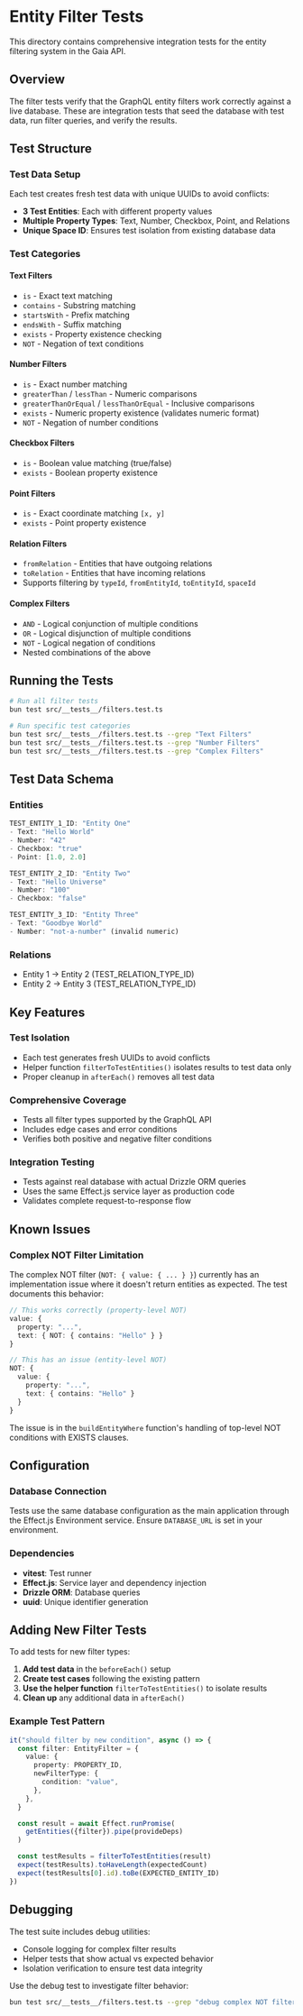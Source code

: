 # Entity Filter Tests

This directory contains comprehensive integration tests for the entity filtering system in the Gaia API.

## Overview

The filter tests verify that the GraphQL entity filters work correctly against a live database. These are integration tests that seed the database with test data, run filter queries, and verify the results.

## Test Structure

### Test Data Setup

Each test creates fresh test data with unique UUIDs to avoid conflicts:

- **3 Test Entities**: Each with different property values
- **Multiple Property Types**: Text, Number, Checkbox, Point, and Relations
- **Unique Space ID**: Ensures test isolation from existing database data

### Test Categories

#### Text Filters
- `is` - Exact text matching
- `contains` - Substring matching  
- `startsWith` - Prefix matching
- `endsWith` - Suffix matching
- `exists` - Property existence checking
- `NOT` - Negation of text conditions

#### Number Filters
- `is` - Exact number matching
- `greaterThan` / `lessThan` - Numeric comparisons
- `greaterThanOrEqual` / `lessThanOrEqual` - Inclusive comparisons
- `exists` - Numeric property existence (validates numeric format)
- `NOT` - Negation of number conditions

#### Checkbox Filters
- `is` - Boolean value matching (true/false)
- `exists` - Boolean property existence

#### Point Filters
- `is` - Exact coordinate matching `[x, y]`
- `exists` - Point property existence

#### Relation Filters
- `fromRelation` - Entities that have outgoing relations
- `toRelation` - Entities that have incoming relations
- Supports filtering by `typeId`, `fromEntityId`, `toEntityId`, `spaceId`

#### Complex Filters
- `AND` - Logical conjunction of multiple conditions
- `OR` - Logical disjunction of multiple conditions  
- `NOT` - Logical negation of conditions
- Nested combinations of the above

## Running the Tests

```bash
# Run all filter tests
bun test src/__tests__/filters.test.ts

# Run specific test categories
bun test src/__tests__/filters.test.ts --grep "Text Filters"
bun test src/__tests__/filters.test.ts --grep "Number Filters"
bun test src/__tests__/filters.test.ts --grep "Complex Filters"
```

## Test Data Schema

### Entities
```typescript
TEST_ENTITY_1_ID: "Entity One" 
- Text: "Hello World"
- Number: "42" 
- Checkbox: "true"
- Point: [1.0, 2.0]

TEST_ENTITY_2_ID: "Entity Two"
- Text: "Hello Universe"  
- Number: "100"
- Checkbox: "false"

TEST_ENTITY_3_ID: "Entity Three"
- Text: "Goodbye World"
- Number: "not-a-number" (invalid numeric)
```

### Relations
- Entity 1 → Entity 2 (TEST_RELATION_TYPE_ID)
- Entity 2 → Entity 3 (TEST_RELATION_TYPE_ID)

## Key Features

### Test Isolation
- Each test generates fresh UUIDs to avoid conflicts
- Helper function `filterToTestEntities()` isolates results to test data only
- Proper cleanup in `afterEach()` removes all test data

### Comprehensive Coverage
- Tests all filter types supported by the GraphQL API
- Includes edge cases and error conditions
- Verifies both positive and negative filter conditions

### Integration Testing
- Tests against real database with actual Drizzle ORM queries
- Uses the same Effect.js service layer as production code
- Validates complete request-to-response flow

## Known Issues

### Complex NOT Filter Limitation
The complex NOT filter (`NOT: { value: { ... } }`) currently has an implementation issue where it doesn't return entities as expected. The test documents this behavior:

```typescript
// This works correctly (property-level NOT)
value: { 
  property: "...", 
  text: { NOT: { contains: "Hello" } } 
}

// This has an issue (entity-level NOT)  
NOT: { 
  value: { 
    property: "...", 
    text: { contains: "Hello" } 
  } 
}
```

The issue is in the `buildEntityWhere` function's handling of top-level NOT conditions with EXISTS clauses.

## Configuration

### Database Connection
Tests use the same database configuration as the main application through the Effect.js Environment service. Ensure `DATABASE_URL` is set in your environment.

### Dependencies
- **vitest**: Test runner
- **Effect.js**: Service layer and dependency injection
- **Drizzle ORM**: Database queries
- **uuid**: Unique identifier generation

## Adding New Filter Tests

To add tests for new filter types:

1. **Add test data** in the `beforeEach()` setup
2. **Create test cases** following the existing pattern
3. **Use the helper function** `filterToTestEntities()` to isolate results
4. **Clean up** any additional data in `afterEach()`

### Example Test Pattern
```typescript
it("should filter by new condition", async () => {
  const filter: EntityFilter = {
    value: {
      property: PROPERTY_ID,
      newFilterType: {
        condition: "value",
      },
    },
  }

  const result = await Effect.runPromise(
    getEntities({filter}).pipe(provideDeps)
  )

  const testResults = filterToTestEntities(result)
  expect(testResults).toHaveLength(expectedCount)
  expect(testResults[0].id).toBe(EXPECTED_ENTITY_ID)
})
```

## Debugging

The test suite includes debug utilities:

- Console logging for complex filter results
- Helper tests that show actual vs expected behavior  
- Isolation verification to ensure test data integrity

Use the debug test to investigate filter behavior:
```bash
bun test src/__tests__/filters.test.ts --grep "debug complex NOT filter"
```